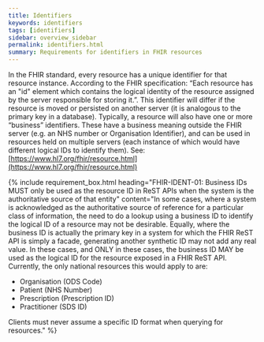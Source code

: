 ```yaml
---
title: Identifiers
keywords: identifiers
tags: [identifiers]
sidebar: overview_sidebar
permalink: identifiers.html
summary: Requirements for identifiers in FHIR resources
---
```


In the FHIR standard, every resource has a unique identifier for that resource instance. According to the FHIR specification: “Each resource has an "id" element which contains the logical identity of the resource assigned by the server responsible for storing it.”. This identifier will differ if the resource is moved or persisted on another server (it is analogous to the primary key in a database). Typically, a resource will also have one or more “business” identifiers. These have a business meaning outside the FHIR server (e.g. an NHS number or Organisation Identifier), and can be used in resources held on multiple servers (each instance of which would have different logical IDs to identify them). See: [https://www.hl7.org/fhir/resource.html](https://www.hl7.org/fhir/resource.html)

{% include requirement_box.html
	heading="FHIR-IDENT-01: Business IDs MUST only be used as the resource ID in ReST APIs when the system is the authoritative source of that entity"
	content="In some cases, where a system is acknowledged as the authoritative source of reference for a particular class of information, the need to do a lookup using a business ID to identify the logical ID of a resource may not be desirable. Equally, where the business ID is actually the primary key in a system for which the FHIR ReST API is simply a facade, generating another synthetic ID may not add any real value. In these cases, and ONLY in these cases, the business ID MAY be used as the logical ID for the resource exposed in a FHIR ReST API.
Currently, the only national resources this would apply to are:
<ul><li>Organisation (ODS Code)</li>
<li>Patient (NHS Number)</li>
<li>Prescription (Prescription ID)</li>
<li>Practitioner (SDS ID)</li></ul>
Clients must never assume a specific ID format when querying for resources."
%}
